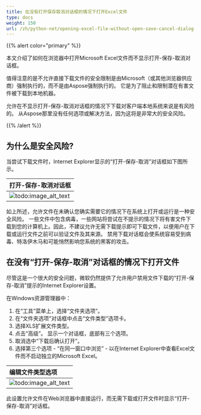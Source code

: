 ```yaml
---
title: 在没有打开保存取消对话框的情况下打开Excel文件
type: docs
weight: 150
url: /zh/python-net/opening-excel-file-without-open-save-cancel-dialog-box/
---
```


{{% alert color="primary" %}} 

本文介绍了如何在浏览器中打开Microsoft Excel文件而不显示打开-保存-取消对话框。 

值得注意的是不允许直接下载文件的安全限制是由Microsoft（或其他浏览器供应商）强制执行的，而不是由Aspose强制执行的。 它是为了阻止和限制潜在有害文件被下载到本地机器。 

允许在不显示打开-保存-取消对话框的情况下下载对客户端本地系统来说是有风险的。 从Aspose那里没有任何选项或解决方法，因为这将是非常大的安全风险。

{{% /alert %}} 
## **为什么是安全风险?**
当尝试下载文件时，Internet Explorer显示的“打开-保存-取消”对话框如下图所示。

|**打开-保存-取消对话框**|
| :- |
|![todo:image_alt_text](opening-excel-file-without-open-save-cancel-dialog-box_1.png)|
如上所述，允许文件在未确认您确实需要它的情况下在系统上打开或运行是一种安全风险。 一些文件中包含病毒，一些网站将尝试在不提示的情况下将有害文件下载到您的计算机上。因此，不建议允许无需下载提示即可下载文件，以便用户在下载或运行文件之前可以验证文件及其来源。 禁用下载对话框会使系统容易受到病毒、特洛伊木马和可能悄然影响您系统的黑客的攻击。 
## **在没有“打开-保存-取消”对话框的情况下打开文件**
尽管这是一个很大的安全问题，微软仍然提供了允许用户禁用文件下载的“打开-保存-取消”提示的Internet Explorer设置。 

在Windows资源管理器中：

1. 在“工具”菜单上，选择“文件夹选项”。
1. 在“文件夹选项”对话框中点击“文件类型”选项卡。
1. 选择XLS扩展文件类型。
1. 点击“高级”。 
   显示一个对话框，底部有三个选项。
1. 取消选中“下载后确认打开”。
1. 选择第三个选项 - “在同一窗口中浏览” - 以在Internet Explorer中查看Excel文件而不启动独立的Microsoft Excel。 

|**编辑文件类型选项**|
| :- |
|![todo:image_alt_text](opening-excel-file-without-open-save-cancel-dialog-box_2.png)|
此设置允许文件在Web浏览器中直接运行，而无需下载或打开文件时显示“打开-保存-取消”对话框。

